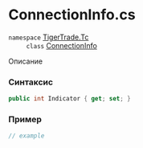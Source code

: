 
# ConnectionInfo.cs
`namespace` [TigerTrade.Tc](../../../TigerTrade.Tc.md)  
&nbsp;&nbsp;&nbsp;&nbsp;&nbsp;&nbsp;&nbsp;&nbsp;&nbsp;`class` [ConnectionInfo](../../ConnectionInfo.cs.md)

Описание

### Синтаксис
```csharp
public int Indicator { get; set; }
```
### Пример  
```csharp
// example
```
